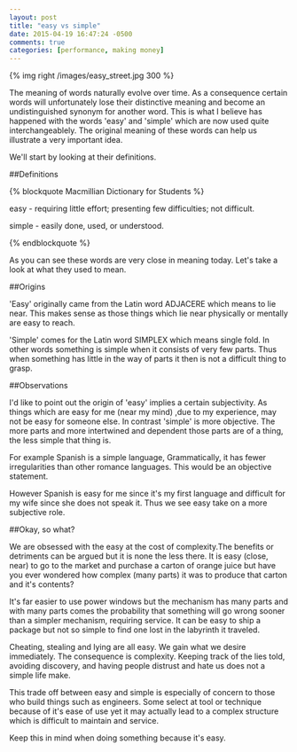 ```yaml
---
layout: post
title: "easy vs simple"
date: 2015-04-19 16:47:24 -0500
comments: true
categories: [performance, making money]
---
```



{% img right /images/easy_street.jpg 300 %}

The meaning of words naturally evolve over time. As a consequence certain words 
will unfortunately lose their distinctive meaning and become an undistinguished 
synonym for another word. This is what I believe has happened with the words
'easy' and 'simple' which are now used quite interchangeablely. The original 
meaning of these words can help us illustrate a very important idea. 


We'll start by looking at their definitions.

##Definitions

{% blockquote Macmillian Dictionary for Students %}

easy - requiring little effort; presenting few difficulties; not difficult.

simple - easily done, used, or understood.

{% endblockquote %}

As you can see these words are very close in meaning today. Let's take a look
at what they used to mean.

##Origins

'Easy' originally came from the Latin word ADJACERE which means to lie near. This
makes sense as those things which lie near physically or mentally are easy to 
reach. 

'Simple' comes for the Latin word SIMPLEX which means single fold. In other words
something is simple when it consists of very few parts. Thus when something
has little in the way of parts it then is not a difficult thing to grasp.

##Observations

I'd like to point out the origin of 'easy' implies a certain subjectivity. As
things which are easy for me (near my mind) ,due to my experience, may not
be easy for someone else. In contrast 'simple' is more objective. The more parts
and more intertwined and dependent those parts are of a thing, the less simple 
that thing is.

For example Spanish is a simple language, Grammatically, it has fewer 
irregularities than other romance languages. This would be an objective 
statement. 

However Spanish is easy for me since it's my first language and
difficult for my wife since she does not speak it. Thus we see easy 
take on a more subjective role.

##Okay, so what?

We are obsessed with the easy at the cost of complexity.The benefits or 
detriments can be argued but it is none the less there. It is easy (close, near) 
to go to the market and purchase a carton of orange juice but have you ever 
wondered how complex (many parts) it was to produce that carton and it's contents?

It's far easier to use power windows but the mechanism has many parts and with
many parts comes the probability that something will go wrong sooner than a simpler
mechanism,  requiring service. It can be easy to ship a package but not so simple to find 
one lost in the labyrinth it traveled.

Cheating, stealing and lying are all easy. We gain what we desire immediately.
The consequence is complexity. Keeping track of the lies told, avoiding discovery,
and having people distrust and hate us does not a simple life make.

This trade off between easy and simple is especially of concern to those who
build things such as engineers. Some select at tool or technique because
of it's ease of use yet it may actually lead to a complex structure which is
difficult to maintain and service.

Keep this in mind when doing something because it's easy.



